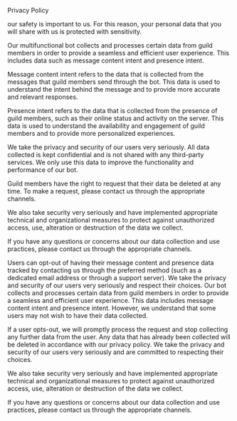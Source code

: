Privacy Policy

our safety is important to us. For this reason, your personal data that you will share with us is protected with sensitivity.

Our multifunctional bot collects and processes certain data from guild members in order to provide a seamless and efficient user experience.
This includes data such as message content intent and presence intent.

Message content intent refers to the data that is collected from the messages that guild members send through the bot. This data is used to understand the intent behind the message and to provide more accurate and relevant responses.

Presence intent refers to the data that is collected from the presence of guild members, such as their online status and activity on the server.
This data is used to understand the availability and engagement of guild members and to provide more personalized experiences.

We take the privacy and security of our users very seriously. All data collected is kept confidential and is not shared with any third-party services. We only use this data to improve the functionality and performance of our bot.

Guild members have the right to request that their data be deleted at any time. To make a request, please contact us through the appropriate channels.

We also take security very seriously and have implemented appropriate technical and organizational measures to protect against unauthorized access, use, alteration or destruction of the data we collect.

If you have any questions or concerns about our data collection and use practices, please contact us through the appropriate channels.

Users can opt-out of having their message content and presence data tracked by contacting us through the preferred method (such as a dedicated email address or through a support server). We take the privacy and security of our users very seriously and respect their choices. Our bot collects and processes certain data from guild members in order to provide a seamless and efficient user experience. This data includes message content intent and presence intent. However, we understand that some users may not wish to have their data collected.

If a user opts-out, we will promptly process the request and stop collecting any further data from the user. Any data that has already been collected will be deleted in accordance with our privacy policy. We take the privacy and security of our users very seriously and are committed to respecting their choices.

We also take security very seriously and have implemented appropriate technical and organizational measures to protect against unauthorized access, use, alteration or destruction of the data we collect.

If you have any questions or concerns about our data collection and use practices, please contact us through the appropriate channels.
